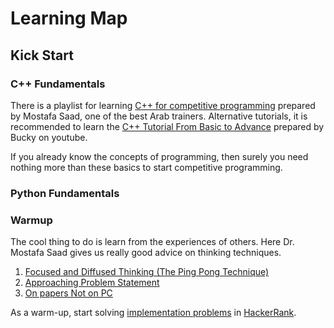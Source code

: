 # Learning Map

## Kick Start

### C++ Fundamentals
There is a playlist for learning [C++ for competitive programming](https://www.youtube.com/watch?v=gU370w1A-_k&list=PLPt2dINI2MIZPFq6HyUB1Uhxdh1UDnZMS) prepared by Mostafa Saad, one of the best Arab trainers. Alternative tutorials, it is recommended to learn the [C++ Tutorial From Basic to Advance](https://youtu.be/mUQZ1qmKlLY) prepared by Bucky on youtube.

If you already know the concepts of programming, then surely you need nothing more than these basics to start competitive programming.

### Python Fundamentals



### Warmup
The cool thing to do is learn from the experiences of others. Here Dr. Mostafa Saad gives us really good advice on thinking techniques.
1. [Focused and Diffused Thinking (The Ping Pong Technique)](https://www.youtube.com/watch?v=WTr12dK2Se0&list=PLPt2dINI2MIa3AdNEfMlWS-RXqkpMdUC3&index=1&t=5s)
2. [Approaching Problem Statement](https://www.youtube.com/watch?v=fd0Ebfa_mJ0&list=PLPt2dINI2MIa3AdNEfMlWS-RXqkpMdUC3&index=2&t=8s)
3. [On papers Not on PC](https://www.youtube.com/watch?v=olcmPKZNqnM&list=PLPt2dINI2MIa3AdNEfMlWS-RXqkpMdUC3&index=3&t=85s)

As a warm-up, start solving [implementation problems](https://www.hackerrank.com/domains/algorithms?filters%5Bstatus%5D%5B%5D=unsolved&filters%5Bsubdomains%5D%5B%5D=implementation&badge_type=problem-solving) in [HackerRank](https://www.hackerrank.com/).

